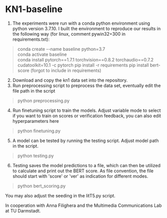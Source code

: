 # KN1-baseline

1. The experiments were run with a conda python environment using python version 3.7.10.
   I built the environment to reproduce our results in the following way (for linux, comment pywin32=300 in requirements.txt):
> conda create --name baseline python=3.7   
> conda activate baseline  
> conda install pytorch==1.7.1 torchvision==0.8.2 torchaudio==0.7.2 cudatoolkit=10.1 -c pytorch
> pip install -r requirements
> pip install bert-score (forgot to include in requirements)
2. Download and copy the kn1 data set into the repository.
3. Run preprocessing script to preprocess the data set, eventually edit the file path in the script
> python preprocessing.py
4. Run finetuning script to train the models. Adjust variable mode to select if you want to train on scores or verification feedback, you can also edit hyperparameters here
> python finetuning.py
5. A model can be tested by running the testing script. Adjust model path in the script.
> python testing.py
6. Testing saves the model predictions to a file, which can then be utilized to calculate and print out the BERT score. As file convention, the file should start with 'score' or 'ver' as indication for different modes.
> python bert_scoring.py

You may also adjust the seeding in the litT5.py script.

In cooperation with Anna Filighera and the Multimedia Communications Lab at TU Darmstadt.